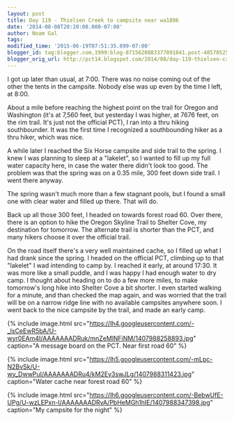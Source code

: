```yaml
---
layout: post
title: Day 119 - Thielsen Creek to campsite near wa1886
date: '2014-08-08T20:20:00.000-07:00'
author: Noam Gal
tags:
modified_time: '2015-06-19T07:51:35.899-07:00'
blogger_id: tag:blogger.com,1999:blog-8715620883377891841.post-4857052551058780390
blogger_orig_url: http://pct14.blogspot.com/2014/08/day-119-thielsen-creek-to-campsite-near.html
---
```

I got up later than usual, at 7:00. There was no noise coming out of the other the tents in the campsite. Nobody else was up even by the time I left, at 8:00.

About a mile before reaching the highest point on the trail for Oregon and Washington (it's at 7,560 feet, but yesterday I was higher, at 7676 feet, on the rim trail. It's just not the official PCT), I ran into a thru hiking southbounder. It was the first time I recognized a southbounding hiker as a thru hiker, which was nice.

A while later I reached the Six Horse campsite and side trail to the spring. I knew I was planning to sleep at a "lakelet", so I wanted to fill up my full water capacity here, in case the water there didn't look too good. The problem was that the spring was on a 0.35 mile, 300 feet down side trail. I went there anyway.

The spring wasn't much more than a few stagnant pools, but I found a small one with clear water and filled up there. That will do.

Back up all those 300 feet, I headed on towards forest road 60. Over there, there is an option to hike the Oregon Skyline Trail to Shelter Cove, my destination for tomorrow. The alternate trail is shorter than the PCT, and many hikers choose it over the official trail.

On the road itself there's a very well maintained cache, so I filled up what I had drank since the spring. I headed on the official PCT, climbing up to that "lakelet" I wad intending to camp by. I reached it early, at around 17:30. It was more like a small puddle, and I was happy I had enough water to dry camp. I thought about heading on to do a few more miles, to make tomorrow's long hike into Shelter Cove a bit shorter. I even started walking for a minute, and than checked the map again, and was worried that the trail will be on a narrow ridge line with no available campsites anywhere soon. I went back to the nice campsite by the trail, and made an early camp.

{% include image.html src="https://lh4.googleusercontent.com/-_lsCeEwR5bA/U-wyr0EAm4I/AAAAAAADRuk/mnZeMlNFiNM/1407988258893.jpg" caption="A message board on the PCT. Near first road 60" %}

{% include image.html src="https://lh5.googleusercontent.com/-mLpc-N2BvSk/U-wy_DwwPuI/AAAAAAADRu4/kM2Ey3swJLg/1407988311423.jpg" caption="Water cache near forest road 60" %}

{% include image.html src="https://lh6.googleusercontent.com/-BebwUfE-UPg/U-wzLEPxn-I/AAAAAAADRvA/PbHeMGh1hIE/1407988347398.jpg" caption="My campsite for the night" %}
                                    